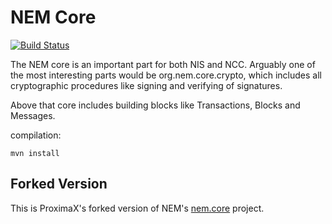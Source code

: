 NEM Core
====================

[![Build Status](https://travis-ci.org/NemProject/nem.core.svg?branch=master)](https://travis-ci.org/NemProject/nem.core)

The NEM core is an important part for both NIS and NCC. Arguably one of the  most interesting parts would be org.nem.core.crypto, which includes all cryptographic procedures like signing and verifying of signatures.

Above that core includes building blocks like Transactions, Blocks and Messages.

compilation:

    mvn install
    
    
## Forked Version

This is ProximaX's forked version of NEM's [nem.core](https://github.com/NemProject/nem.core) project.
